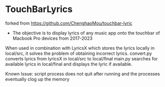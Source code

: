 # TouchBarLyrics
forked from https://github.com/ChenghaoMou/touchbar-lyric 
- The objective is to display lyrics of any music app onto the touchbar of Macbook Pro devices from 2017-2023

When used in combination with LyricsX which stores the lyrics locally in local/src, it solves the problem of obtaining incorrect lyrics. 
convert.py converts lyrics from lyricsX in local/src to local/final
main.py searches for available lyrics in local/final and displays the lyric if available.

Known Issue: script process does not quit after running and the processes eventually clog up the memory
